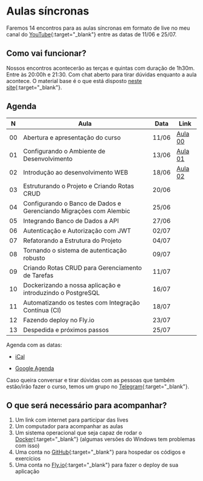 # Aulas síncronas

Faremos 14 encontros para as aulas síncronas em formato de live no meu canal do [YouTube](https://www.youtube.com/@dunossauro){:target="_blank"} entre as datas de 11/06 e 25/07.

## Como vai funcionar?

Nossos encontros acontecerão as terças e quintas com duração de 1h30m. Entre às 20:00h e 21:30. Com chat aberto para tirar dúvidas enquanto a aula acontece. O material base é o que está disposto [neste site](https://fastapidozero.dunossauro.com/){:target="_blank"}.

## Agenda

| N  | Aula                                                              | Data  | Link                                                                            |
|----|-------------------------------------------------------------------|-------|---------------------------------------------------------------------------------|
| 00 | Abertura e apresentação do curso                                  | 11/06 | [Aula 00](https://youtu.be/QShMRcicxnE?list=PLOQgLBuj2-3IuFbt-wJw2p2NiV9WTRzIP) |
| 01 | Configurando o Ambiente de Desenvolvimento                        | 13/06 | [Aula 01](https://youtu.be/-Pi5AmOfL2s?list=PLOQgLBuj2-3IuFbt-wJw2p2NiV9WTRzIP) |
| 02 | Introdução ao desenvolvimento WEB                                 | 18/06 | [Aula 02](https://youtu.be/2zCrXGc4QMElist=PLOQgLBuj2-3IuFbt-wJw2p2NiV9WTRzIP)  |
| 03 | Estruturando o Projeto e Criando Rotas CRUD                       | 20/06 |                                                                                 |
| 04 | Configurando o Banco de Dados e Gerenciando Migrações com Alembic | 25/06 |                                                                                 |
| 05 | Integrando Banco de Dados a API                                   | 27/06 |                                                                                 |
| 06 | Autenticação e Autorização com JWT                                | 02/07 |                                                                                 |
| 07 | Refatorando a Estrutura do Projeto                                | 04/07 |                                                                                 |
| 08 | Tornando o sistema de autenticação robusto                        | 09/07 |                                                                                 |
| 09 | Criando Rotas CRUD para Gerenciamento de Tarefas                  | 11/07 |                                                                                 |
| 10 | Dockerizando a nossa aplicação e introduzindo o PostgreSQL        | 16/07 |                                                                                 |
| 11 | Automatizando os testes com Integração Contínua (CI)              | 18/07 |                                                                                 |
| 12 | Fazendo deploy no Fly.io                                          | 23/07 |                                                                                 |
| 13 | Despedida e próximos passos                                       | 25/07 |                                                                                 |

Agenda com as datas:

- [iCal](https://calendar.google.com/calendar/ical/6d04fd6ec76625bcd265875fdc5e4670a001c60f53bc96b596a43394b8c78ca0%40group.calendar.google.com/public/basic.ics)

- [Google Agenda](https://calendar.google.com/calendar/u/0?cid=NmQwNGZkNmVjNzY2MjViY2QyNjU4NzVmZGM1ZTQ2NzBhMDAxYzYwZjUzYmM5NmI1OTZhNDMzOTRiOGM3OGNhMEBncm91cC5jYWxlbmRhci5nb29nbGUuY29t)


Caso queira conversar e tirar dúvidas com as pessoas que também estão/irão fazer o curso, temos um grupo no [Telegram](https://t.me/fastapicomdunossauro){:target="_blank"}.


## O que será necessário para acompanhar?

1. Um link com internet para participar das lives
2. Um computador para acompanhar as aulas
3. Um sistema operacional que seja capaz de rodar o [Docker](https://www.docker.com/){:target="_blank"} (algumas versões do Windows tem problemas com isso)
4. Uma conta no [GitHub](https://github.com/){:target="_blank"} para hospedar os códigos e exercícios
5. Uma conta no [Fly.io](https://fly.io/){:target="_blank"} para fazer o deploy de sua aplicação
